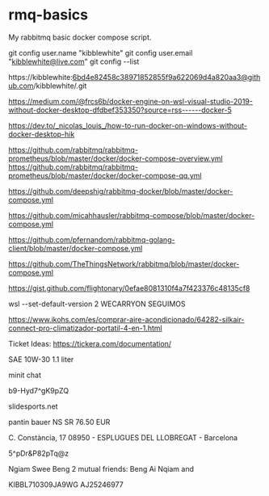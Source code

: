 # rmq-basics
My rabbitmq basic docker compose script.

git config user.name "kibblewhite"
git config user.email "kibblewhite@live.com"
git config --list

https://kibblewhite:6bd4e82458c38971852855f9a622069d4a820aa3@github.com/kibblewhite/<repo-name>.git

https://medium.com/@frcs6b/docker-engine-on-wsl-visual-studio-2019-without-docker-desktop-dfdbef353350?source=rss------docker-5

https://dev.to/_nicolas_louis_/how-to-run-docker-on-windows-without-docker-desktop-hik

https://github.com/rabbitmq/rabbitmq-prometheus/blob/master/docker/docker-compose-overview.yml
https://github.com/rabbitmq/rabbitmq-prometheus/blob/master/docker/docker-compose-qq.yml

https://github.com/deepshig/rabbitmq-docker/blob/master/docker-compose.yml

https://github.com/micahhausler/rabbitmq-compose/blob/master/docker-compose.yml

https://github.com/pfernandom/rabbitmq-golang-client/blob/master/docker-compose.yml

https://github.com/TheThingsNetwork/rabbitmq/blob/master/docker-compose.yml

https://gist.github.com/flightonary/0efae8081310f4a7f423376c48135cf8

wsl --set-default-version 2
WECARRYON
SEGUIMOS

https://www.ikohs.com/es/comprar-aire-acondicionado/64282-silkair-connect-pro-climatizador-portatil-4-en-1.html


Ticket Ideas:
https://tickera.com/documentation/


SAE 10W-30 1.1 liter

minit chat

b9-Hyd7^gK9pZQ

slidesports.net

pantin bauer NS SR
76.50 EUR

C. Constància, 17 08950 - ESPLUGUES DEL LLOBREGAT - Barcelona

5^pDr&P82pTq@z







Ngiam Swee Beng
2 mutual friends: Beng Ai Nqiam and



KIBBL710309JA9WG
AJ25246977
